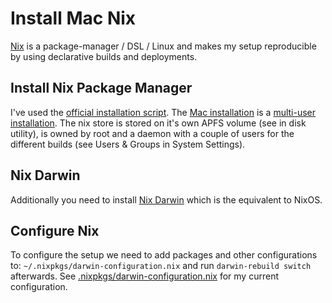 # Install Mac Nix

[Nix](https://nixos.org) is a package-manager / DSL / Linux and makes my setup reproducible by using declarative builds and deployments.

## Install Nix Package Manager
I've used the [official installation script](https://nixos.org/nix/install). The [Mac installation](https://nixos.org/manual/nix/stable/installation/installing-binary#macos-installation) is a [multi-user installation](https://nixos.org/manual/nix/stable/installation/multi-user). The nix store is stored on it's own APFS volume (see in disk utility), is owned by root and a daemon with a couple of users for the different builds (see Users & Groups in System Settings).

## Nix Darwin

Additionally you need to install [Nix Darwin](https://github.com/LnL7/nix-darwin) which is the equivalent to NixOS.

## Configure Nix
To configure the setup we need to add packages and other configurations to: `~/.nixpkgs/darwin-configuration.nix` and run `darwin-rebuild switch` afterwards. See [.nixpkgs/darwin-configuration.nix](.nixpkgs/darwin-configuration.nix) for my current configuration.